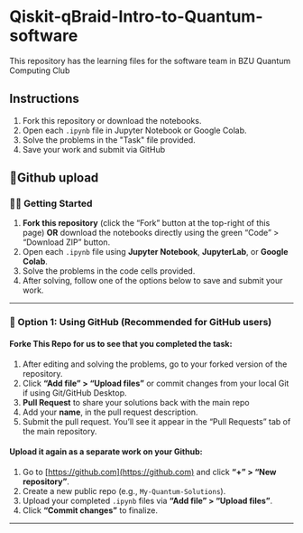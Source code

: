 # Qiskit-qBraid-Intro-to-Quantum-software
This repository has the learning files for the software team in BZU Quantum Computing Club 

## Instructions

1. Fork this repository or download the notebooks.
2. Open each `.ipynb` file in Jupyter Notebook or Google Colab.
3. Solve the problems in the "Task" file provided.
4. Save your work and submit via GitHub 

## 📘Github upload

### 🧑‍💻 Getting Started
1. **Fork this repository** (click the “Fork” button at the top-right of this page) **OR** download the notebooks directly using the green “Code” > “Download ZIP” button.
2. Open each `.ipynb` file using **Jupyter Notebook**, **JupyterLab**, or **Google Colab**.
3. Solve the problems in the code cells provided.
4. After solving, follow one of the options below to save and submit your work.

---

### 📝 Option 1: Using GitHub (Recommended for GitHub users)

#### Forke This Repo for us to see that you completed the task:
1. After editing and solving the problems, go to your forked version of the repository.
2. Click **“Add file” > “Upload files”** or commit changes from your local Git if using Git/GitHub Desktop.
3.  **Pull Request** to share your solutions back with the main repo
4. Add your **name**, in the pull request description.
7. Submit the pull request. You’ll see it appear in the “Pull Requests” tab of the main repository.

#### Upload it again as a separate work on your Github:
1. Go to [https://github.com](https://github.com) and click **“+” > “New repository”**.
2. Create a new public repo (e.g., `My-Quantum-Solutions`).
3. Upload your completed `.ipynb` files via **“Add file” > “Upload files”**.
4. Click **“Commit changes”** to finalize.

---
